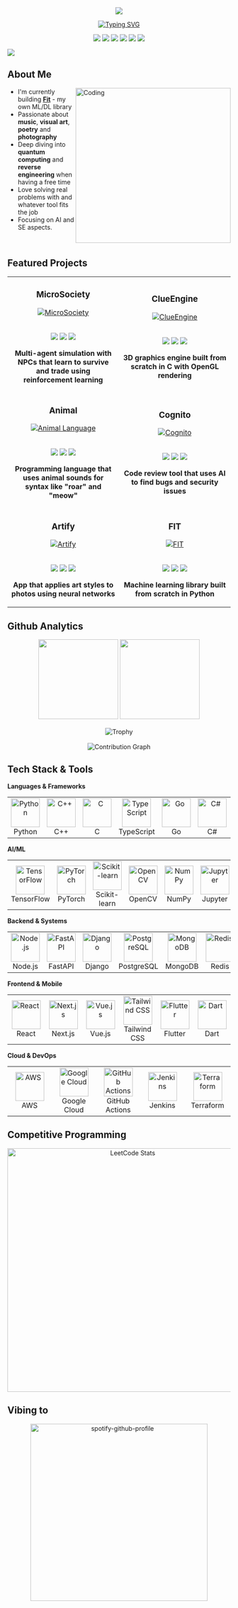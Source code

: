 <div align="center">

<img src="https://user-images.githubusercontent.com/73097560/115834477-dbab4500-a447-11eb-908a-139a6edaec5c.gif">

[![Typing SVG](https://readme-typing-svg.demolab.com?font=Fira+Code&weight=600&size=28&duration=4000&pause=1000&color=7734EB&center=true&vCenter=true&random=false&width=800&lines=CS+student+exploring+AI+and+systems;From+quantum+computing+to+OpenGL;Building+tools+that+actually+work;Low-level+programming+enthusiast)](https://git.io/typing-svg)
</div>

<p align="center">
  <a href="https://www.linkedin.com/in/łukasz-bielaszewski/"><img src="https://img.shields.io/badge/LinkedIn-0077B5?style=for-the-badge&logo=linkedIn&logoColor=white" /></a>
  <a href="https://www.kaggle.com/cluesec"><img src="https://img.shields.io/badge/Kaggle-20BEFF?style=for-the-badge&logo=kaggle&logoColor=white" /></a>
  <a href="https://leetcode.com/clues3c"><img src="https://img.shields.io/badge/LeetCode-FFA116?style=for-the-badge&logo=leetcode&logoColor=black" /></a>
  <a href="https://instagram.com/hyperpellucid"><img src="https://img.shields.io/badge/Instagram-E4405F?style=for-the-badge&logo=instagram&logoColor=white" /></a>
  <a href="https://www.last.fm/user/ClueSec"><img src="https://img.shields.io/badge/Last.fm-D51007?style=for-the-badge&logo=lastdotfm&logoColor=white" /></a>
  <a href="mailto:lukaszbielaszewskibiz@gmail.com"><img src="https://img.shields.io/badge/Email-D14836?style=for-the-badge&logo=gmail&logoColor=white" /></a>
</p>

<img src="https://user-images.githubusercontent.com/73097560/115834477-dbab4500-a447-11eb-908a-139a6edaec5c.gif">


## About Me

<img align="right" alt="Coding" width="350" src="https://github.com/user-attachments/assets/dfe5cf58-7cc5-46cc-beed-f4a233478b10">

- I'm currently building **[Fit](https://github.com/Klus3kk/fit)** - my own ML/DL library
- Passionate about **music**, **visual art**, **poetry** and **photography** 
- Deep diving into **quantum computing** and **reverse engineering** when having a free time
- Love solving real problems with and whatever tool fits the job
- Focusing on AI and SE aspects.

<br clear="right"/>

## Featured Projects

<table>
  <tr>
    <td width="50%">
      <h3 align="center">MicroSociety</h3>
      <div align="center">  
        <a href="https://github.com/Klus3kk/microsociety" target="_blank">
          <img src="https://github-readme-stats.vercel.app/api/pin/?username=Klus3kk&repo=microsociety&theme=tokyonight&hide_border=true" alt="MicroSociety" />
        </a>
        <br><br>
        <p>
          <img src="https://img.shields.io/badge/C++-00599C?style=flat-square&logo=cplusplus&logoColor=white" />
          <img src="https://img.shields.io/badge/AI-FF6F61?style=flat-square&logo=tensorflow&logoColor=white" />
          <img src="https://img.shields.io/badge/RL-8B5CF6?style=flat-square&logo=openai&logoColor=white" />
        </p>
        <p><strong>Multi-agent simulation with NPCs that learn to survive and trade using reinforcement learning</strong></p>
      </div>
    </td>
    <td width="50%">
      <h3 align="center">ClueEngine</h3>
      <div align="center">
        <a href="https://github.com/Klus3kk/clueengine" target="_blank">
          <img src="https://github-readme-stats.vercel.app/api/pin/?username=Klus3kk&repo=clueengine&theme=tokyonight&hide_border=true" alt="ClueEngine" />
        </a>
        <br><br>
        <p>
          <img src="https://img.shields.io/badge/C-00599C?style=flat-square&logo=c&logoColor=white" />
          <img src="https://img.shields.io/badge/OpenGL-5586A4?style=flat-square&logo=opengl&logoColor=white" />
          <img src="https://img.shields.io/badge/3D-FF4154?style=flat-square&logo=unity&logoColor=white" />
        </p>
        <p><strong>3D graphics engine built from scratch in C with OpenGL rendering</strong></p>
      </div>
    </td>
  </tr>
  <tr>
    <td width="50%">
      <h3 align="center">Animal</h3>
      <div align="center">
        <a href="https://github.com/animal-lang/animal" target="_blank">
          <img src="https://github-readme-stats.vercel.app/api/pin/?username=animal-lang&repo=animal&theme=tokyonight&hide_border=true" alt="Animal Language" />
        </a>
        <br><br>
        <p>
          <img src="https://img.shields.io/badge/Go-00ADD8?style=flat-square&logo=go&logoColor=white" />
          <img src="https://img.shields.io/badge/Compiler-4B32C3?style=flat-square&logo=llvm&logoColor=white" />
          <img src="https://img.shields.io/badge/WASM-654FF0?style=flat-square&logo=webassembly&logoColor=white" />
        </p>
        <p><strong>Programming language that uses animal sounds for syntax like "roar" and "meow"</strong></p>
      </div>
    </td>
    <td width="50%">
      <h3 align="center">Cognito</h3>
      <div align="center">
        <a href="https://github.com/Klus3kk/cognito" target="_blank">
          <img src="https://github-readme-stats.vercel.app/api/pin/?username=Klus3kk&repo=cognito&theme=tokyonight&hide_border=true" alt="Cognito" />
        </a>
        <br><br>
        <p>
          <img src="https://img.shields.io/badge/Python-3776AB?style=flat-square&logo=python&logoColor=white" />
          <img src="https://img.shields.io/badge/Transformers-FF6F61?style=flat-square&logo=huggingface&logoColor=white" />
          <img src="https://img.shields.io/badge/Security-2EA44F?style=flat-square&logo=springsecurity&logoColor=white" />
        </p>
        <p><strong>Code review tool that uses AI to find bugs and security issues</strong></p>
      </div>
    </td>
  </tr>
  <tr>
    <td width="50%">
      <h3 align="center">Artify</h3>
      <div align="center">
        <a href="https://github.com/Klus3kk/artify" target="_blank">
          <img src="https://github-readme-stats.vercel.app/api/pin/?username=Klus3kk&repo=artify&theme=tokyonight&hide_border=true" alt="Artify" />
        </a>
        <br><br>
        <p>
          <img src="https://img.shields.io/badge/Python-3776AB?style=flat-square&logo=python&logoColor=white" />
          <img src="https://img.shields.io/badge/PyTorch-EE4C2C?style=flat-square&logo=pytorch&logoColor=white" />
          <img src="https://img.shields.io/badge/React-61DAFB?style=flat-square&logo=react&logoColor=black" />
        </p>
        <p><strong>App that applies art styles to photos using neural networks</strong></p>
      </div>
    </td>
    <td width="50%">
      <h3 align="center">FIT</h3>
      <div align="center">
        <a href="https://github.com/Klus3kk/fit" target="_blank">
          <img src="https://github-readme-stats.vercel.app/api/pin/?username=Klus3kk&repo=fit&theme=tokyonight&hide_border=true" alt="FIT" />
        </a>
        <br><br>
        <p>
          <img src="https://img.shields.io/badge/Python-3776AB?style=flat-square&logo=python&logoColor=white" />
          <img src="https://img.shields.io/badge/NumPy-013243?style=flat-square&logo=numpy&logoColor=white" />
          <img src="https://img.shields.io/badge/ML-FF6F61?style=flat-square&logo=tensorflow&logoColor=white" />
        </p>
        <p><strong>Machine learning library built from scratch in Python</strong></p>
      </div>
    </td>
  </tr>
</table>

## Github Analytics

<div align="center">
  <img height="180em" src="https://github-readme-stats.vercel.app/api?username=Klus3kk&show_icons=true&theme=tokyonight&include_all_commits=true&count_private=true&hide_border=true"/>
  <img height="180em" src="https://github-readme-stats.vercel.app/api/top-langs/?username=Klus3kk&layout=compact&langs_count=8&theme=tokyonight&hide_border=true&hide=jupyter%20notebook,html"/>
</div>

<br>

<div align="center">
  <img src="https://github-profile-trophy.vercel.app/?username=Klus3kk&theme=tokyonight&no-frame=true&row=1&column=7" alt="Trophy" />
</div>


<br>

<div align="center">
  <img src="https://github-readme-activity-graph.vercel.app/graph?username=Klus3kk&theme=tokyo-night&hide_border=true&area=true" alt="Contribution Graph" />
</div>

## Tech Stack & Tools

**Languages & Frameworks**

<table align="center">
  <tr>
    <td align="center" width="96">
      <img src="https://techstack-generator.vercel.app/python-icon.svg" alt="Python" width="65" height="65" />
      <br>Python
    </td>
    <td align="center" width="96">
      <img src="https://techstack-generator.vercel.app/cpp-icon.svg" alt="C++" width="65" height="65" />
      <br>C++
    </td>
    <td align="center" width="96">
      <img src="https://skillicons.dev/icons?i=c" alt="C" width="65" height="65" />
      <br>C
    </td>
    <td align="center" width="96">
      <img src="https://techstack-generator.vercel.app/ts-icon.svg" alt="TypeScript" width="65" height="65" />
      <br>TypeScript
    </td>
    <td align="center" width="96">
      <img src="https://skillicons.dev/icons?i=go" alt="Go" width="65" height="65" />
      <br>Go
    </td>
    <td align="center" width="96">
      <img src="https://techstack-generator.vercel.app/csharp-icon.svg" alt="C#" width="65" height="65" />
      <br>C#
    </td>
    <td align="center" width="96">
      <img src="https://skillicons.dev/icons?i=rust" alt="Rust" width="65" height="65" />
      <br>Rust
    </td>
  </tr>
</table>

**AI/ML**

<table align="center">
  <tr>
    <td align="center" width="96">
      <img src="https://skillicons.dev/icons?i=tensorflow" alt="TensorFlow" width="65" height="65" />
      <br>TensorFlow
    </td>
    <td align="center" width="96">
      <img src="https://skillicons.dev/icons?i=pytorch" alt="PyTorch" width="65" height="65" />
      <br>PyTorch
    </td>
    <td align="center" width="96">
      <img src="https://skillicons.dev/icons?i=sklearn" alt="Scikit-learn" width="65" height="65" />
      <br>Scikit-learn
    </td>
    <td align="center" width="96">
      <img src="https://skillicons.dev/icons?i=opencv" alt="OpenCV" width="65" height="65" />
      <br>OpenCV
    </td>
    <td align="center" width="96">
      <img src="https://cdn.jsdelivr.net/gh/devicons/devicon/icons/numpy/numpy-original.svg" alt="NumPy" width="65" height="65" />
      <br>NumPy
    </td>
    <td align="center" width="96">
      <img src="https://cdn.jsdelivr.net/gh/devicons/devicon/icons/jupyter/jupyter-original.svg" alt="Jupyter" width="65" height="65" />
      <br>Jupyter
    </td>
  </tr>
</table>

**Backend & Systems**

<table align="center">
  <tr>
    <td align="center" width="96">
      <img src="https://skillicons.dev/icons?i=nodejs" alt="Node.js" width="65" height="65" />
      <br>Node.js
    </td>
    <td align="center" width="96">
      <img src="https://skillicons.dev/icons?i=fastapi" alt="FastAPI" width="65" height="65" />
      <br>FastAPI
    </td>
    <td align="center" width="96">
      <img src="https://techstack-generator.vercel.app/django-icon.svg" alt="Django" width="65" height="65" />
      <br>Django
    </td>
    <td align="center" width="96">
      <img src="https://skillicons.dev/icons?i=postgresql" alt="PostgreSQL" width="65" height="65" />
      <br>PostgreSQL
    </td>
    <td align="center" width="96">
      <img src="https://skillicons.dev/icons?i=mongodb" alt="MongoDB" width="65" height="65" />
      <br>MongoDB
    </td>
    <td align="center" width="96">
      <img src="https://skillicons.dev/icons?i=redis" alt="Redis" width="65" height="65" />
      <br>Redis
    </td>
    <td align="center" width="96">
      <img src="https://techstack-generator.vercel.app/docker-icon.svg" alt="Docker" width="65" height="65" />
      <br>Docker
    </td>
    <td align="center" width="96">
      <img src="https://techstack-generator.vercel.app/kubernetes-icon.svg" alt="Kubernetes" width="65" height="65" />
      <br>Kubernetes
    </td>
  </tr>
</table>

**Frontend & Mobile**

<table align="center">
  <tr>
    <td align="center" width="96">
      <img src="https://techstack-generator.vercel.app/react-icon.svg" alt="React" width="65" height="65" />
      <br>React
    </td>
    <td align="center" width="96">
      <img src="https://skillicons.dev/icons?i=nextjs" alt="Next.js" width="65" height="65" />
      <br>Next.js
    </td>
    <td align="center" width="96">
      <img src="https://skillicons.dev/icons?i=vue" alt="Vue.js" width="65" height="65" />
      <br>Vue.js
    </td>
    <td align="center" width="96">
      <img src="https://skillicons.dev/icons?i=tailwind" alt="Tailwind CSS" width="65" height="65" />
      <br>Tailwind CSS
    </td>
    <td align="center" width="96">
      <img src="https://skillicons.dev/icons?i=flutter" alt="Flutter" width="65" height="65" />
      <br>Flutter
    </td>
    <td align="center" width="96">
      <img src="https://skillicons.dev/icons?i=dart" alt="Dart" width="65" height="65" />
      <br>Dart
    </td>
  </tr>
</table>

**Cloud & DevOps**

<table align="center">
  <tr>
    <td align="center" width="96">
      <img src="https://techstack-generator.vercel.app/aws-icon.svg" alt="AWS" width="65" height="65" />
      <br>AWS
    </td>
    <td align="center" width="96">
      <img src="https://skillicons.dev/icons?i=gcp" alt="Google Cloud" width="65" height="65" />
      <br>Google Cloud
    </td>
    <td align="center" width="96">
      <img src="https://skillicons.dev/icons?i=github" alt="GitHub Actions" width="65" height="65" />
      <br>GitHub Actions
    </td>
    <td align="center" width="96">
      <img src="https://skillicons.dev/icons?i=jenkins" alt="Jenkins" width="65" height="65" />
      <br>Jenkins
    </td>
    <td align="center" width="96">
      <img src="https://skillicons.dev/icons?i=terraform" alt="Terraform" width="65" height="65" />
      <br>Terraform
    </td>
  </tr>
</table>

## Competitive Programming

<div align="center">
  <img src="https://leetcard.jacoblin.cool/Clu3sec?theme=dark&font=Fira%20Code&ext=contest" alt="LeetCode Stats" width="550" />
</div>

## Vibing to
<div align="center">
 
<a href="https://spotify-github-profile.kittinanx.com/api/view?uid=pqaq8cin2agtov173hfknkmpc&redirect=true">
 <img src="https://spotify-github-profile.kittinanx.com/api/view?uid=pqaq8cin2agtov173hfknkmpc&cover_image=true&theme=novatorem&show_offline=false&background_color=000000&interchange=true&bar_color=c061cb&bar_color_cover=true" alt="spotify-github-profile" width="400" />
</a>

</div>
